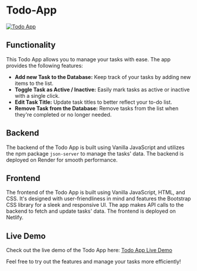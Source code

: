 # Todo-App

[![Todo App](https://github.com/iamsaurabh7/todo/assets/91486795/212bdac1-f081-432e-9597-05976900d2ad)](https://64ec881970ea1b02a7426156--stellar-mooncake-6f6278.netlify.app/)

## Functionality

This Todo App allows you to manage your tasks with ease. The app provides the following features:

- **Add new Task to the Database:** Keep track of your tasks by adding new items to the list.
- **Toggle Task as Active / Inactive:** Easily mark tasks as active or inactive with a single click.
- **Edit Task Title:** Update task titles to better reflect your to-do list.
- **Remove Task from the Database:** Remove tasks from the list when they're completed or no longer needed.


## Backend

The backend of the Todo App is built using Vanilla JavaScript and utilizes the npm package `json-server` to manage the tasks' data. The backend is deployed on Render for smooth performance.

## Frontend

The frontend of the Todo App is built using Vanilla JavaScript, HTML, and CSS. It's designed with user-friendliness in mind and features the Bootstrap CSS library for a sleek and responsive UI. The app makes API calls to the backend to fetch and update tasks' data. The frontend is deployed on Netlify.

## Live Demo

Check out the live demo of the Todo App here: [Todo App Live Demo](https://64ec881970ea1b02a7426156--stellar-mooncake-6f6278.netlify.app/)

Feel free to try out the features and manage your tasks more efficiently!
